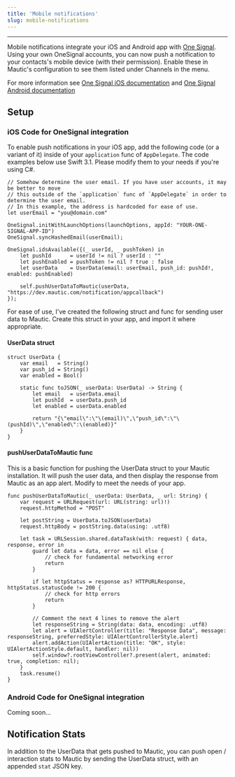 ```yaml
---
title: 'Mobile notifications'
slug: mobile-notifications
---
```


---------------------

Mobile notifications integrate your iOS and Android app with [One Signal](https://onesignal.com/). Using your own OneSignal accounts, you can now push a notification to your contacts's mobile device (with their permission). Enable these in Mautic's configuration to see them listed under Channels in the menu.

For more information see [One Signal iOS documentation](https://documentation.onesignal.com/docs/ios-native-sdk) and [One Signal Android documentation](https://documentation.onesignal.com/docs/android-native-sdk)

## Setup

### iOS Code for OneSignal integration

To enable push notifications in your iOS app, add the following code (or a variant of it) inside of your `application` func of `AppDelegate`. The code examples below use Swift 3.1. Please modify them to your needs if you're using C#.


    // Somehow determine the user email. If you have user accounts, it may be better to move
    // this outside of the `application` func of `AppDelegate` in order to determine the user email.
    // In this example, the address is hardcoded for ease of use.
    let userEmail = "you@domain.com"

    OneSignal.initWithLaunchOptions(launchOptions, appId: "YOUR-ONE-SIGNAL-APP-ID")
    OneSignal.syncHashedEmail(userEmail);

    OneSignal.idsAvailable({(_ userId, _ pushToken) in
        let pushId      = userId != nil ? userId : ""
        let pushEnabled = pushToken != nil ? true : false
        let userData    = UserData(email: userEmail, push_id: pushId!, enabled: pushEnabled)

        self.pushUserDataToMautic(userData, "https://dev.mautic.com/notification/appcallback")
    });

For ease of use, I've created the following struct and func for sending user data to Mautic.
Create this struct in your app, and import it where appropriate.

#### UserData struct

    struct UserData {
        var email   = String()
        var push_id = String()
        var enabled = Bool()
    
        static func toJSON(_ userData: UserData) -> String {
            let email   = userData.email
            let pushId  = userData.push_id
            let enabled = userData.enabled
            
            return "{\"email\":\"\(email)\",\"push_id\":\"\(pushId)\",\"enabled\":\(enabled)}"
        }
    }

#### pushUserDataToMautic func

This is a basic function for pushing the UserData struct to your Mautic installation.
It will push the user data, and then display the response from Mautic as an app alert.
Modify to meet the needs of your app.


    func pushUserDataToMautic(_ userData: UserData, _ url: String) {
        var request = URLRequest(url: URL(string: url)!)
        request.httpMethod = "POST"
        
        let postString = UserData.toJSON(userData)
        request.httpBody = postString.data(using: .utf8)
        
        let task = URLSession.shared.dataTask(with: request) { data, response, error in
            guard let data = data, error == nil else {
                // check for fundamental networking error
                return
            }
            
            if let httpStatus = response as? HTTPURLResponse, httpStatus.statusCode != 200 {
                // check for http errors
                return
            }
        
            // Comment the next 4 lines to remove the alert 
            let responseString = String(data: data, encoding: .utf8)
            let alert = UIAlertController(title: "Response Data", message: responseString, preferredStyle: UIAlertControllerStyle.alert)
            alert.addAction(UIAlertAction(title: "OK", style: UIAlertActionStyle.default, handler: nil))
            self.window?.rootViewController?.present(alert, animated: true, completion: nil);
        }
        task.resume()
    }

### Android Code for OneSignal integration

Coming soon...


## Notification Stats

In addition to the UserData that gets pushed to Mautic, you can push open / interaction stats
to Mautic by sending the UserData struct, with an appended `stat` JSON key.
 
